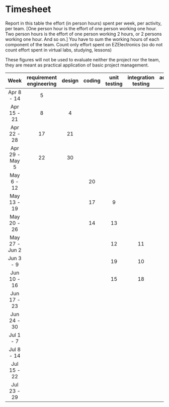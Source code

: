 # Timesheet

Report in this table the effort (in person hours) spent per week, per activity, per team.
[One person hour is the effort of one person working one hour.
Two person hours is the effort of one person working 2 hours, or 2 persons working one hour. And so on.]
You have to sum the working hours of each component of the team.
Count only effort spent on EZElectronics (so do not count effort spent in virtual labs, studying, lessons)

These figures will not be used to evaluate neither the project nor the team, they are meant as practical application of basic project management.

|      Week      | requirement engineering | design | coding | unit testing | integration testing | acceptance testing | management | git maven |
| :------------: | :---------------------: | :----: | :----: | :----------: | :-----------------: | :----------------: | :--------: | :-------: |
|   Apr 8 - 14   |            5            |        |        |              |                     |                    |            |           |
|  Apr 15 - 21   |            8            |   4    |        |              |                     |                    |            |           |
|  Apr 22 - 28   |           17            |   21   |        |              |                     |                    |     1      |           |
| Apr 29 - May 5 |           22            |   30   |        |              |                     |                    |     2      |           |
|   May 6 - 12   |                         |        |   20   |              |                     |                    |            |     1     |
|  May 13 - 19   |                         |        |   17   |      9       |                     |                    |            |           |
|  May 20 - 26   |                         |        |   14   |      13      |                     |                    |            |           |
| May 27 - Jun 2 |                         |        |        |      12      |         11          |                    |            |           |
|   Jun 3 - 9    |                         |        |        |      19      |         10          |                    |            |     1     |
|  Jun 10 - 16   |                         |        |        |      15      |         18          |                    |     1      |     2     |
|  Jun 17 - 23   |                         |        |        |              |                     |                    |            |           |
|  Jun 24 - 30   |                         |        |        |              |                     |                    |            |           |
|   Jul 1 - 7    |                         |        |        |              |                     |                    |            |           |
|   Jul 8 - 14   |                         |        |        |              |                     |                    |            |           |
|  Jul 15 - 22   |                         |        |        |              |                     |                    |            |           |
|  Jul 23 - 29   |                         |        |        |              |                     |                    |            |           |
